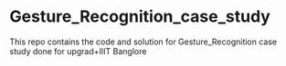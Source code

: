 # Gesture_Recognition_case_study
This repo contains the code and solution for Gesture_Recognition case study done for upgrad+IIIT Banglore
